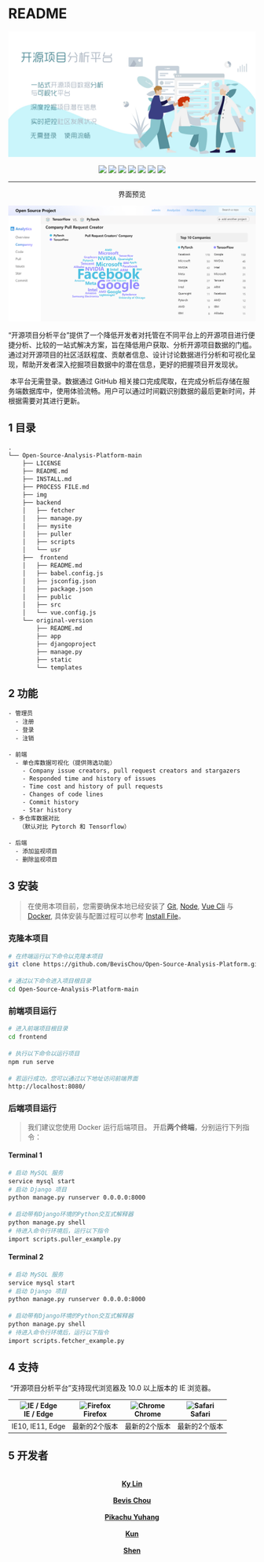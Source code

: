 # README

![banner](./img/banner.jpg)

<center>
    <img src=https://img.shields.io/badge/lisence-GPL3-3B9DDF?style=flat-square>
    <img src=https://img.shields.io/badge/VueCli-5.0.4-3EAF7C?style=flat-square>
    <img src=https://img.shields.io/badge/Echarts-5.4.1-E43961?style=flat-square>
    <img src=https://img.shields.io/badge/EchartsWordCloud-2.1.0-BE0661?style=flat-square>
    <img src=https://img.shields.io/badge/Docker(CE)-20.10.21-003F8C?style=flat-square>
    <img src=https://img.shields.io/badge/Django-4.1.4-0C4B33?style=flat-square>
    <img src=https://img.shields.io/badge/Python-3.10.4-1E415E?style=flat-square>
</center>

---

<center>界面预览</center>

![](./img/demo.png)

​	“开源项目分析平台”提供了一个降低开发者对托管在不同平台上的开源项目进行便捷分析、比较的一站式解决方案，旨在降低用户获取、分析开源项目数据的门槛。通过对开源项目的社区活跃程度、贡献者信息、设计讨论数据进行分析和可视化呈现，帮助开发者深入挖掘项目数据中的潜在信息，更好的把握项目开发现状。

​	本平台无需登录。数据通过 GitHub 相关接口完成爬取，在完成分析后存储在服务端数据库中，使用体验流畅。用户可以通过时间戳识别数据的最后更新时间，并根据需要对其进行更新。

## 1 目录

```
.
└── Open-Source-Analysis-Platform-main
    ├── LICENSE
    ├── README.md
    ├── INSTALL.md
    ├── PROCESS FILE.md
    ├── img    
    ├── backend
    │   ├── fetcher
    │   ├── manage.py
    │   ├── mysite
    │   ├── puller
    │   ├── scripts
    │   └── usr
    ├──  frontend
    │   ├── README.md
    │   ├── babel.config.js
    │   ├── jsconfig.json
    │   ├── package.json
    │   ├── public
    │   ├── src
    │   └── vue.config.js
    └── original-version
        ├── README.md
        ├── app
        ├── djangoproject
        ├── manage.py
        ├── static
        └── templates
```

## 2 功能

```
- 管理员
  - 注册
  - 登录
  - 注销

- 前端
  - 单仓库数据可视化（提供筛选功能）
    - Company issue creators, pull request creators and stargazers
    - Responded time and history of issues 
    - Time cost and history of pull requests
    - Changes of code lines
    - Commit history
    - Star history
 - 多仓库数据对比
   （默认对比 Pytorch 和 Tensorflow）
   
- 后端
  - 添加监视项目
  - 删除监视项目
```

## 3 安装

> 在使用本项目前，您需要确保本地已经安装了 [Git](https://git-scm.com/),  [Node](http://nodejs.org/),  [Vue Cli](https://cli.vuejs.org/zh/guide/) 与 [Docker](https://docs.docker.com/get-docker/),
> 具体安装与配置过程可以参考 [Install File](#)。

### 克隆本项目

```bash
# 在终端运行以下命令以克隆本项目
git clone https://github.com/BevisChou/Open-Source-Analysis-Platform.git

# 通过以下命令进入项目根目录
cd Open-Source-Analysis-Platform-main
```

### 前端项目运行

```bash
# 进入前端项目根目录
cd frontend 

# 执行以下命令以运行项目
npm run serve

# 若运行成功，您可以通过以下地址访问前端界面
http://localhost:8080/
```

### 后端项目运行

> 我们建议您使用 Docker 运行后端项目。
> 开启**两个终端**，分别运行下列指令：

#### Terminal 1

```bash
# 启动 MySQL 服务
service mysql start
# 启动 Django 项目
python manage.py runserver 0.0.0.0:8000

# 启动带有Django环境的Python交互式解释器
python manage.py shell
# 待进入命令行环境后，运行以下指令
import scripts.puller_example.py
```

#### Terminal 2

```bash
# 启动 MySQL 服务
service mysql start
# 启动 Django 项目
python manage.py runserver 0.0.0.0:8000

# 启动带有Django环境的Python交互式解释器
python manage.py shell
# 待进入命令行环境后，运行以下指令
import scripts.fetcher_example.py
```

## 4 支持

​	“开源项目分析平台”支持现代浏览器及 10.0 以上版本的 IE 浏览器。


| <img src="https://raw.githubusercontent.com/alrra/browser-logos/master/src/edge/edge_48x48.png" alt="IE / Edge" width="24px" height="24px"><br/>IE / Edge | <img src="https://raw.githubusercontent.com/alrra/browser-logos/master/src/firefox/firefox_48x48.png" alt="Firefox" width="24px" height="24px"><br/>Firefox | <img src="https://raw.githubusercontent.com/alrra/browser-logos/master/src/chrome/chrome_48x48.png" alt="Chrome" width="24px" height="24px"><br/>Chrome | <img src="https://raw.githubusercontent.com/alrra/browser-logos/master/src/safari/safari_48x48.png" alt="Safari" width="24px" height="24px"><br/>Safari |
| :----------------------------------------------------------: | :----------------------------------------------------------: | :----------------------------------------------------------: | :----------------------------------------------------------: |
|                      IE10,  IE11,  Edge                      |                        最新的2个版本                         |                        最新的2个版本                         |                        最新的2个版本                         |


## 5 开发者

<center><a href="https://github.com/kylin11-ll"><img src="https://avatars1.githubusercontent.com/u/73879272?v=4?s=100" width="200px;" alt=""/><br /><b>Ky Lin</b></a></center>
<center><a href="https://https://github.com/BevisChou"><img src="https://avatars1.githubusercontent.com/u/54656189?v=4?s=100" width="200px;" alt=""/><br /><b>Bevis Chou</b></a></center>
<center><a href="https://github.com/Pikachu-Yuhang"><img src="https://avatars1.githubusercontent.com/u/100062345?v=4?s=100" width="200px;" alt=""/><br /><b>Pikachu Yuhang</b></a></center>
<center><a href="https://github.com/KUNE1008"><img src="https://avatars1.githubusercontent.com/u/72494669?v=4?s=100" width="200px;" alt=""/><br /><b>Kun</b></a></center>
<center><a href="https://github.com/triplepiers/"><img src="https://avatars1.githubusercontent.com/u/79006328?v=4?s=100" width="200px;" alt=""/><br /><b>Shen</b></a></center>

